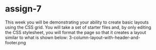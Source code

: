# assign-7
This week you will be demonstrating your ability to create basic layouts using the CSS grid. You will take a set of starter files and, by only editing the CSS stylesheet, you will format the page so that it creates a layout similar to what is shown below:  3-column-layout-with-header-and-footer.png
